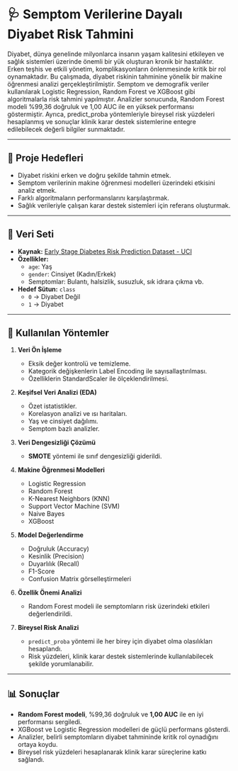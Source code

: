 # 🩺 Semptom Verilerine Dayalı Diyabet Risk Tahmini

Diyabet, dünya genelinde milyonlarca insanın yaşam kalitesini etkileyen ve sağlık sistemleri üzerinde önemli bir yük oluşturan kronik bir hastalıktır. Erken teşhis ve etkili yönetim, komplikasyonların önlenmesinde kritik bir rol oynamaktadır. Bu çalışmada, diyabet riskinin tahminine yönelik bir makine öğrenmesi analizi gerçekleştirilmiştir. Semptom ve demografik veriler kullanılarak Logistic Regression, Random Forest ve XGBoost gibi algoritmalarla risk tahmini yapılmıştır. Analizler sonucunda, Random Forest modeli %99,36 doğruluk ve 1,00 AUC ile en yüksek performansı göstermiştir. Ayrıca, predict_proba yöntemleriyle bireysel risk yüzdeleri hesaplanmış ve sonuçlar klinik karar destek sistemlerine entegre edilebilecek değerli bilgiler sunmaktadır.

---

## 🎯 Proje Hedefleri

- Diyabet riskini erken ve doğru şekilde tahmin etmek.  
- Semptom verilerinin makine öğrenmesi modelleri üzerindeki etkisini analiz etmek.  
- Farklı algoritmaların performanslarını karşılaştırmak.  
- Sağlık verileriyle çalışan karar destek sistemleri için referans oluşturmak.  

---

## 🧩 Veri Seti

- **Kaynak:** [Early Stage Diabetes Risk Prediction Dataset - UCI](https://archive.ics.uci.edu/dataset/529/early+stage+diabetes+risk+prediction+dataset)  
- **Özellikler:**  
  - `age`: Yaş  
  - `gender`: Cinsiyet (Kadın/Erkek)  
  - Semptomlar: Bulantı, halsizlik, susuzluk, sık idrara çıkma vb.  
- **Hedef Sütun:** `class`  
  - `0` → Diyabet Değil  
  - `1` → Diyabet  

---

## 🔬 Kullanılan Yöntemler

1. **Veri Ön İşleme**  
   - Eksik değer kontrolü ve temizleme.  
   - Kategorik değişkenlerin Label Encoding ile sayısallaştırılması.  
   - Özelliklerin StandardScaler ile ölçeklendirilmesi.  

2. **Keşifsel Veri Analizi (EDA)**  
   - Özet istatistikler.  
   - Korelasyon analizi ve ısı haritaları.  
   - Yaş ve cinsiyet dağılımı.  
   - Semptom bazlı analizler.  

3. **Veri Dengesizliği Çözümü**  
   - **SMOTE** yöntemi ile sınıf dengesizliği giderildi.  

4. **Makine Öğrenmesi Modelleri**  
   - Logistic Regression  
   - Random Forest  
   - K-Nearest Neighbors (KNN)  
   - Support Vector Machine (SVM)  
   - Naive Bayes  
   - XGBoost  

5. **Model Değerlendirme**  
   - Doğruluk (Accuracy)  
   - Kesinlik (Precision)  
   - Duyarlılık (Recall)  
   - F1-Score  
   - Confusion Matrix görselleştirmeleri  

6. **Özellik Önemi Analizi**  
   - Random Forest modeli ile semptomların risk üzerindeki etkileri değerlendirildi.  

7. **Bireysel Risk Analizi**  
   - `predict_proba` yöntemi ile her birey için diyabet olma olasılıkları hesaplandı.  
   - Risk yüzdeleri, klinik karar destek sistemlerinde kullanılabilecek şekilde yorumlanabilir.  

---

## 📊 Sonuçlar

- **Random Forest modeli**, %99,36 doğruluk ve **1,00 AUC** ile en iyi performansı sergiledi.  
- XGBoost ve Logistic Regression modelleri de güçlü performans gösterdi.  
- Analizler, belirli semptomların diyabet tahmininde kritik rol oynadığını ortaya koydu.  
- Bireysel risk yüzdeleri hesaplanarak klinik karar süreçlerine katkı sağlandı.  

